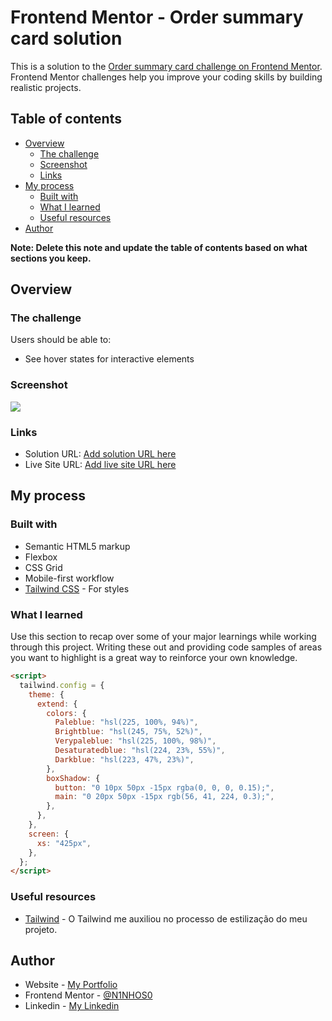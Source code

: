 # Frontend Mentor - Order summary card solution

This is a solution to the [Order summary card challenge on Frontend Mentor](https://www.frontendmentor.io/challenges/order-summary-component-QlPmajDUj). Frontend Mentor challenges help you improve your coding skills by building realistic projects.

## Table of contents

- [Overview](#overview)
  - [The challenge](#the-challenge)
  - [Screenshot](#screenshot)
  - [Links](#links)
- [My process](#my-process)
  - [Built with](#built-with)
  - [What I learned](#what-i-learned)
  - [Useful resources](#useful-resources)
- [Author](#author)

**Note: Delete this note and update the table of contents based on what sections you keep.**

## Overview

### The challenge

Users should be able to:

- See hover states for interactive elements

### Screenshot

![](.images/screenshot.png)

### Links

- Solution URL: [Add solution URL here](https://your-solution-url.com)
- Live Site URL: [Add live site URL here](https://your-live-site-url.com)

## My process

### Built with

- Semantic HTML5 markup
- Flexbox
- CSS Grid
- Mobile-first workflow
- [Tailwind CSS](https://tailwindcss.com/) - For styles

### What I learned

Use this section to recap over some of your major learnings while working through this project. Writing these out and providing code samples of areas you want to highlight is a great way to reinforce your own knowledge.

```html
<script>
  tailwind.config = {
    theme: {
      extend: {
        colors: {
          Paleblue: "hsl(225, 100%, 94%)",
          Brightblue: "hsl(245, 75%, 52%)",
          Verypaleblue: "hsl(225, 100%, 98%)",
          Desaturatedblue: "hsl(224, 23%, 55%)",
          Darkblue: "hsl(223, 47%, 23%)",
        },
        boxShadow: {
          button: "0 10px 50px -15px rgba(0, 0, 0, 0.15);",
          main: "0 20px 50px -15px rgb(56, 41, 224, 0.3);",
        },
      },
    },
    screen: {
      xs: "425px",
    },
  };
</script>
```

### Useful resources

- [Tailwind](https://tailwindcss.com/) - O Tailwind me auxiliou no processo de estilização do meu projeto.

## Author

- Website - [My Portfolio](https://portifoliov2-client.vercel.app/)
- Frontend Mentor - [@N1NHOS0](https://www.frontendmentor.io/profile/NINHOS0)
- Linkedin - [My Linkedin](https://www.linkedin.com/in/renan-polido-805a66248/)
